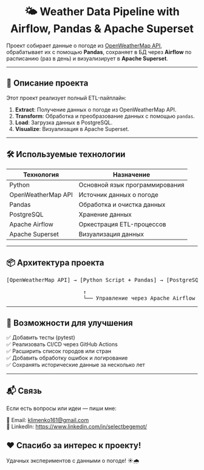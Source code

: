 <h1 align="center">🌤️ Weather Data Pipeline with Airflow, Pandas & Apache Superset</h1>

  Проект собирает данные о погоде из <a href="https://openweathermap.org/api" target="_blank">OpenWeatherMap API</a>, обрабатывает их с помощью <strong>Pandas</strong>, сохраняет в БД через <strong>Airflow</strong> по расписанию (раз в день) и визуализирует в <strong>Apache Superset</strong>.


---

## 🧠 Описание проекта

Этот проект реализует полный ETL-пайплайн:

1. **Extract**: Получение данных о погоде из OpenWeatherMap API.
2. **Transform**: Обработка и преобразование данных с помощью <code>pandas</code>.
3. **Load**: Загрузка данных в PostgreSQL.
4. **Visualize**: Визуализация в Apache Superset.

---

## 🛠️ Используемые технологии

| Технология | Назначение |
|-----------|------------|
| Python | Основной язык программирования |
| OpenWeatherMap API | Источник данных о погоде |
| Pandas | Обработка и очистка данных |
| PostgreSQL | Хранение данных |
| Apache Airflow | Оркестрация ETL-процессов |
| Apache Superset | Визуализация данных |

---

## 📦 Архитектура проекта
<pre>[OpenWeatherMap API] → [Python Script + Pandas] → [PostgreSQL] → [Apache Superset] <br>
                        ↑
                        └── Управление через Apache Airflow (раз в день)</pre>

---

## 🧪 Возможности для улучшения<br>
✅ Добавить тесты (pytest)<br>
✅ Реализовать CI/CD через GitHub Actions<br>
✅ Расширить список городов или стран<br>
✅ Добавить обработку ошибок и логирование<br>
✅ Сохранять исторические данные за несколько лет<br>

---

## 📬 Связь
Если есть вопросы или идеи — пиши мне:<br>

📧 Email: klimеnkо161@gmаil.соm<br>
💼 LinkedIn: https://www.linkedin.com/in/selectbegemot/<br>

## ❤️ Спасибо за интерес к проекту!
Удачных экспериментов с данными о погоде! ☀️🌧️
